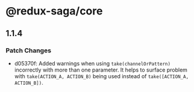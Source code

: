 # @redux-saga/core

## 1.1.4
### Patch Changes

- d05370f: Added warnings when using `take(channelOrPattern)` incorrectly with more than one parameter. It helps to surface problem with `take(ACTION_A, ACTION_B)` being used instead of `take([ACTION_A, ACTION_B])`.
